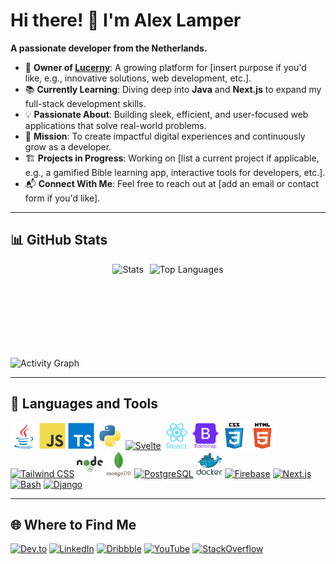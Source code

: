 # Hi there! 👋 I'm Alex Lamper  
**A passionate developer from the Netherlands.**  

- 🌟 **Owner of [Lucerny](https://lucerny.nl)**: A growing platform for [insert purpose if you'd like, e.g., innovative solutions, web development, etc.].  
- 📚 **Currently Learning**: Diving deep into **Java** and **Next.js** to expand my full-stack development skills.  
- 💡 **Passionate About**: Building sleek, efficient, and user-focused web applications that solve real-world problems.  
- 🎯 **Mission**: To create impactful digital experiences and continuously grow as a developer.  
- 🏗️ **Projects in Progress**: Working on [list a current project if applicable, e.g., a gamified Bible learning app, interactive tools for developers, etc.].  
- 📬 **Connect With Me**: Feel free to reach out at [add an email or contact form if you'd like].  

---

## 📊 GitHub Stats  

<div style="display: flex; flex-wrap: wrap; justify-content: center; gap: 10px;">
  <img src="https://github-readme-stats.vercel.app/api?username=AlexLamper&hide_title=false&hide_rank=false&show_icons=true&include_all_commits=true&count_private=true&disable_animations=false&theme=dracula&locale=en&hide_border=false" height="150" alt="Stats" />
  <img src="https://github-readme-stats.vercel.app/api/top-langs?username=AlexLamper&locale=en&hide_title=false&layout=compact&card_width=320&langs_count=5&theme=dracula&hide_border=false" height="150" alt="Top Languages" />
</div>

<img src="https://github-readme-activity-graph.vercel.app/graph?username=AlexLamper&radius=16&theme=react&area=true&order=5" height="300" alt="Activity Graph" />

---

## 🚀 Languages and Tools  

<a href="#"><img src="https://raw.githubusercontent.com/devicons/devicon/master/icons/java/java-original.svg" alt="Java" width="42" height="42" /></a>
<a href="#"><img src="https://raw.githubusercontent.com/devicons/devicon/master/icons/javascript/javascript-original.svg" alt="JavaScript" width="42" height="42" /></a>
<a href="#"><img src="https://raw.githubusercontent.com/devicons/devicon/master/icons/typescript/typescript-original.svg" alt="TypeScript" width="42" height="42" /></a>
<a href="#"><img src="https://raw.githubusercontent.com/devicons/devicon/master/icons/python/python-original.svg" alt="Python" width="42" height="42" /></a>
<a href="#"><img src="https://upload.wikimedia.org/wikipedia/commons/1/1b/Svelte_Logo.svg" alt="Svelte" width="42" height="42" /></a>
<a href="#"><img src="https://raw.githubusercontent.com/devicons/devicon/master/icons/react/react-original-wordmark.svg" alt="React" width="42" height="42" /></a>
<a href="#"><img src="https://raw.githubusercontent.com/devicons/devicon/master/icons/bootstrap/bootstrap-plain-wordmark.svg" alt="Bootstrap" width="42" height="42" /></a>
<a href="#"><img src="https://raw.githubusercontent.com/devicons/devicon/master/icons/css3/css3-original-wordmark.svg" alt="CSS3" width="42" height="42" /></a>
<a href="#"><img src="https://raw.githubusercontent.com/devicons/devicon/master/icons/html5/html5-original-wordmark.svg" alt="HTML5" width="42" height="42" /></a>
<a href="#"><img src="https://www.vectorlogo.zone/logos/tailwindcss/tailwindcss-icon.svg" alt="Tailwind CSS" width="42" height="42" /></a>
<a href="#"><img src="https://raw.githubusercontent.com/devicons/devicon/master/icons/nodejs/nodejs-original-wordmark.svg" alt="Node.js" width="42" height="42" /></a>
<a href="#"><img src="https://raw.githubusercontent.com/devicons/devicon/master/icons/mongodb/mongodb-original-wordmark.svg" alt="MongoDB" width="42" height="42" /></a>
<a href="#"><img src="https://www.vectorlogo.zone/logos/postgresql/postgresql-icon.svg" alt="PostgreSQL" width="42" height="42" /></a>
<a href="#"><img src="https://raw.githubusercontent.com/devicons/devicon/master/icons/docker/docker-original-wordmark.svg" alt="Docker" width="42" height="42" /></a>
<a href="#"><img src="https://raw.githubusercontent.com/devicons/devicon/master/icons/firebase/firebase-icon.svg" alt="Firebase" width="42" height="42" /></a>
<a href="#"><img src="https://cdn.worldvectorlogo.com/logos/nextjs-2.svg" alt="Next.js" width="42" height="42" /></a>
<a href="#"><img src="https://www.vectorlogo.zone/logos/gnu_bash/gnu_bash-icon.svg" alt="Bash" width="42" height="42" /></a>
<a href="#"><img src="https://cdn.worldvectorlogo.com/logos/django.svg" alt="Django" width="42" height="42" /></a>

---

## 🌐 Where to Find Me  

<a href="https://dev.to/alexlamper"><img src="https://img.shields.io/badge/dev.to-000000?style=for-the-badge&logo=dev.to&logoColor=white" alt="Dev.to" /></a>
<a href="https://www.linkedin.com/in/alexlamper6"><img src="https://img.shields.io/badge/LinkedIn-0077B5?style=for-the-badge&logo=linkedin&logoColor=white" alt="LinkedIn" /></a>
<a href="https://www.dribbble.com/alexlamper"><img src="https://img.shields.io/badge/Dribbble-EA4C89?style=for-the-badge&logo=dribbble&logoColor=white" alt="Dribbble" /></a>
<a href="https://www.youtube.com/@AlexLamper"><img src="https://img.shields.io/badge/YouTube-FF0000?style=for-the-badge&logo=youtube&logoColor=white" alt="YouTube" /></a>
<a href="https://stackoverflow.com/users/20912974"><img src="https://img.shields.io/badge/StackOverflow-F58025?style=for-the-badge&logo=stackoverflow&logoColor=white" alt="StackOverflow" /></a>
